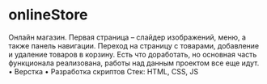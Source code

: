 # onlineStore

Онлайн магазин. Первая страница – слайдер изображений, меню, а также панель навигации. Переход на страницу с товарами, добавление и удаление товаров в корзину. Есть что доработать, но основная часть функционала реализована, работы над данным проектом все еще идут.
•	Верстка
•	Разработка скриптов
Стек: HTML, CSS, JS
